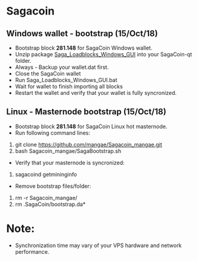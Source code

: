 # Sagacoin
## Windows wallet - bootstrap (15/Oct/18)
- Bootstrap block **281.148** for SagaCoin Windows wallet.
- Unzip package [Saga_Loadblocks_Windows_GUI](https://drive.google.com/file/d/1jOYZFfGsS2vZX0c7ImLxA18pw_CIc0tp/view?usp=sharing) into your SagaCoin-qt folder.
- Always - Backup your wallet.dat first.
- Close the SagaCoin wallet
- Run Saga_Loadblocks_Windows_GUI.bat
- Wait for wallet to finish importing all blocks
- Restart the wallet and verify that your wallet is fully syncronized.

## Linux - Masternode bootstrap (15/Oct/18)
- Bootstrap block **281.148** for SagaCoin Linux hot masternode.
- Run following command lines:
1. git clone https://github.com/mangae/Sagacoin_mangae.git
2. bash Sagacoin_mangae/SagaBootstrap.sh
- Verify that your masternode is syncronized:
1. sagacoind getmininginfo
- Remove bootstrap files/folder:
1. rm -r Sagacoin_mangae/
2. rm .SagaCoin/bootstrap.da*

# Note:
- Synchronization time may vary of your VPS hardware and network performance.
